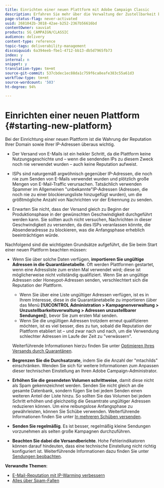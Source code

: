 ```yaml
---
title: Einrichten einer neuen Plattform mit Adobe Campaign Classic
description: Erfahren Sie mehr über die Verwaltung der Zustellbarkeit beim Einrichten einer neuen Plattform mit Adobe Campaign Classic.
page-status-flag: never-activated
uuid: 2681042b-3018-42ae-b252-2367b56616bd
contentOwner: sauviat
products: SG_CAMPAIGN/CLASSIC
audience: delivery
content-type: reference
topic-tags: deliverability-management
discoiquuid: 6a394eeb-fbe1-4712-bb13-db5d7965fb73
index: y
internal: n
snippet: y
translation-type: tm+mt
source-git-commit: 537cbdec1ec88da1c759f6ca8eafe383c55a61d3
workflow-type: tm+mt
source-wordcount: '503'
ht-degree: 94%

---
```



# Einrichten einer neuen Plattform {#starting-new-platform}

Bei der Einrichtung einer neuen Plattform ist die Wahrung der Reputation Ihrer Domain sowie Ihrer IP-Adressen überaus wichtig.

* Der Versand von E-Mails ist ein heikler Schritt, da die Plattform keine Nutzungsgeschichte und – wenn die sendenden IPs zu diesem Zweck noch nie verwendet wurden – auch keine Reputation aufweist.

* ISPs sind naturgemäß argwöhnisch gegenüber IP-Adressen, die noch nie zum Senden von E-Mails verwendet wurden und plötzlich große Mengen von E-Mail-Traffic verursachen. Tatsächlich verwenden Spammer im Allgemeinen &quot;unbekannte&quot;IP-Adressen (Adressen, die noch nie zu einer blockierungsliste hinzugefügt wurden), um die größtmögliche Anzahl von Nachrichten vor der Erkennung zu senden.

* Erwarten Sie nicht, dass der Versand gleich zu Beginn der Produktionsphase in der gewünschten Geschwindigkeit durchgeführt werden kann. Sie sollten auch nicht versuchen, Nachrichten in dieser Geschwindigkeit zu versenden, da dies ISPs veranlassen könnte, die Absenderadresse zu blockieren, was die Anfangsphase erheblich beeinträchtigen würde.

Nachfolgend sind die wichtigsten Grundsätze aufgeführt, die Sie beim Start einer neuen Plattform beachten müssen:

* Wenn Sie über solche Daten verfügen, **importieren Sie ungültige Adressen in die Quarantänetabelle**.
Oft werden Plattformen gestartet, wenn eine Adressliste zum ersten Mal verwendet wird; diese ist möglicherweise nicht vollständig qualifiziert. Wenn Sie an ungültige Adressen oder Honeypot-Adressen senden, verschlechtert sich die Reputation der Plattform.

   * Wenn Sie über eine Liste ungültiger Adressen verfügen, ist es in Ihrem Interesse, diese in die Quarantänetabelle zu importieren (über das Menü **[!UICONTROL Administration > Kampagnenverwaltung > Unzustellbarkeitsverwaltung > Adressen unzustellbarer Sendungen]**), bevor Sie zum ersten Mal senden.
   * Wenn Sie die ungültigen Adressen trotzdem erneut qualifizieren möchten, ist es viel besser, dies zu tun, sobald die Reputation der Plattform etabliert ist – und zwar nach und nach, um die Verwendung schlechter Adressen im Laufe der Zeit zu &quot;verwässern&quot;.

   Weiterführende Informationen hierzu finden Sie unter [Optimieren Ihres Versands durch Quarantänen](../../delivery/using/understanding-quarantine-management.md#optimizing-your-delivery-through-quarantines).
* **Begrenzen Sie die Durchsatzrate**, indem Sie die Anzahl der &quot;mtachilds&quot; einschränken. Wenden Sie sich für weitere Informationen zum Anpassen dieser technischen Einstellung an Ihren Adobe Campaign-Administrator.
* **Erhöhen Sie die gesendeten Volumen schrittweise**, damit diese nicht als Spam gekennzeichnet werden. Senden Sie nicht gleich an die gesamte Datenbank, sondern fügen Sie bei jedem Senden einen weiteren Anteil der Liste hinzu. So sollten Sie das Volumen bei jedem Schritt erhöhen und gleichzeitig die Gesamtrate ungültiger Adressen reduzieren können. Um eine reibungslose Anfangsphase zu gewährleisten, können Sie Schübe verwenden. Weiterführende Informationen finden Sie unter [In mehreren Schüben versenden](../../delivery/using/steps-sending-the-delivery.md#sending-using-multiple-waves).
* **Senden Sie regelmäßig**. Es ist besser, regelmäßig kleine Sendungen vorzunehmen als selten große Kampagnen durchzuführen.
* **Beachten Sie dabei die Versandberichte**. Hohe Fehlerindikatoren können darauf hindeuten, dass eine technische Einstellung nicht richtig konfiguriert ist. Weiterführende Informationen dazu finden Sie unter [Sendungen beobachten](../../delivery/using/monitoring-a-delivery.md).

**Verwandte Themen**:
* [E-Mail-Reputation mit IP-Warming verbessern](https://helpx.adobe.com/campaign/kb/increase-email-rep-ip-warming.html)
* [Alles über Spam-Fallen](https://helpx.adobe.com/campaign/kb/spam-traps.html)